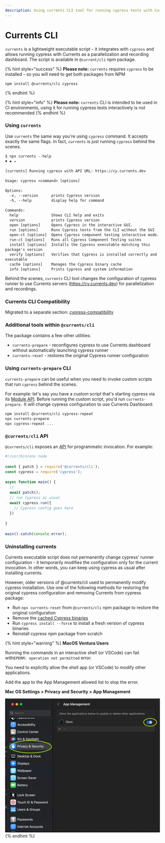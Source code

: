 ```yaml
---
description: Using currents CLI tool for running cypress tests with Currents dashboard
---
```


# Currents CLI

`currents` is a lightweight executable script - it integrates with `cypress` and allows running cypress with Currents as a parallelization and recording dashboard. The script is available in `@current/cli` npm package.

{% hint style="success" %}
**Please note:** `currents` requires `cypress` to be installed - so you will need to get both packages from NPM

```
npm install @currents/cli cypress
```
{% endhint %}

{% hint style="info" %}
**Please note:** `currents` CLI is intended to be used in CI environments, using it for running cypress tests interactively is not recommended&#x20;
{% endhint %}

### Using `currents`

Use `currents` the same way you're using `cypress` command. It accepts exactly the same flags. In fact, `currents` is just running `cypress` behind the scenes.

```
$ npx currents --help                                                                             ✖ ✹ ✭

[currents] Running cypress with API URL: https://cy.currents.dev

Usage: cypress <command> [options]

Options:
  -v, --version      prints Cypress version
  -h, --help         display help for command

Commands:
  help               Shows CLI help and exits
  version            prints Cypress version
  open [options]     Opens Cypress in the interactive GUI.
  run [options]      Runs Cypress tests from the CLI without the GUI
  open-ct [options]  Opens Cypress component testing interactive mode.
  run-ct [options]   Runs all Cypress Component Testing suites
  install [options]  Installs the Cypress executable matching this package's version
  verify [options]   Verifies that Cypress is installed correctly and executable
  cache [options]    Manages the Cypress binary cache
  info [options]     Prints Cypress and system information
```

Behind the scenes, `currents` CLI tool changes the configuration of cypress runner to use Currents servers (https://cy.currents.dev) for parallelization and recordings.

### Currents CLI Compatibility

Migrated to a separate section: [cypress-compatibility](cypress-compatibility/ "mention")

### Additional tools within `@currents/cli`

The package contains a few other utilities:

* `currents-prepare` - reconfigures cypress to use Currents dashboard without automatically launching cypress runner
* `currents-reset` - restores the original Cypress runner configuration

### Using `currents-prepare` CLI

`currents-prepare` can be useful when you need to invoke custom scripts that run `cypress` behind the scenes.&#x20;

For example: let's say you have a custom script that's starting cypress via its [Module API](https://docs.cypress.io/guides/guides/module-api). Before running the custom script, you'd run `currents-prepare.` It will change cypress configuration to use Currents Dashboard:

```
npm install @currents/cli cypress-repeat
npx currents-prepare
npx cypress-repeat ...
```

### `@currents/cli` API

`@currents/cli` exposes an [API](https://github.com/currents-dev/cli#example-api-usage) for programmatic invocation. For example:

```javascript
#!/usr/bin/env node

const { patch } = require('@currents/cli');
const cypress = require('cypress');

async function main() {
  // 
  await patch();
  // run Cypress as usual
  await cypress.run({
    // Cypress config goes here
  })
  
}

main().catch(console.error);
```

### Uninstalling currents

Currents executable script does not permanently change cypress' runner configuration - it temporarily modifies the configuration only for the current invocation. In other words, you can keep using cypress as usual after installing currents.

However, older versions of @currents/cli used to permanently modify cypress installation. Use one of the following methods for restoring the original cypress configuration and removing Currents from cypress package:

* Run `npx currents-reset`  from `@currents/cli` npm package to restore the original configuration
* Remove the [cached Cypress binaries](https://docs.cypress.io/guides/references/advanced-installation#Binary-cache)
* Run `cypress install --force` to install a fresh version of cypress binaries
* Reinstall cypress npm package from scratch

{% hint style="warning" %}
**MacOS Ventura Users**

Running the commands in an interactive shell (or VSCode) can fail with`EPERM: operation not permitted` error.

You need to explicitly allow the shell app (or VSCode) to modify other applications.

Add the app to the App Management allowed list to stop the error.

**Mac OS Settings > Privacy and Security > App Management**

****![](<../.gitbook/assets/CleanShot 2022-11-03 at 00.04.10@2x.png>)****
{% endhint %}
